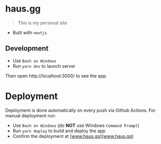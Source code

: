 # haus.gg

> This is my personal site

- Built with `nextjs`

## Development

- Use `Bash on Windows`
- Run `yarn dev` to launch server

Then open http://localhost:3000/ to see the app.

# Deployment

Deployment is done automatically on every push via Github Actions. For manual deployment run:

- Use `Bash on Windows` (do **NOT** use Windows `Command Prompt`)
- Run `yarn deploy` to build and deploy the app
- Confirm the deployment at [www.haus.gg](www.haus.gg)
